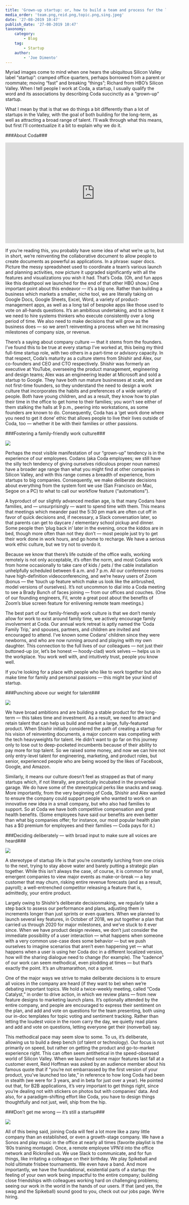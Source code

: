 ```yaml
---
title: 'Grown-up startup: or, how to build a team and process for the long-term in frenetic Silicon Valley'
media_order: 'team.png,reid.png,topic.png,sing.jpeg'
date: '27-08-2019 10:47'
publish_date: '27-08-2019 10:47'
taxonomy:
    category:
        - Blog
    tag:
        - Startup
    author:
        - 'Joe Dimento'
---
```


Myriad images come to mind when one hears the ubiquitous Silicon Valley label “startup”: cramped office quarters, perhaps borrowed from a parent or roommate; moving “fast” and breaking “things”; Richard from HBO’s Silicon Valley. When I tell people I work at Coda, a startup, I usually qualify the word and its associations by describing Coda succinctly as a “grown-up” startup.

What I mean by that is that we do things a bit differently than a lot of startups in the Valley, with the goal of both building for the long-term, as well as attracting a broad range of talent. I’ll walk through what this means, but first I’ll contextualize it a bit to explain why we do it.

###About Coda###

<iframe width="560" height="315" src="https://www.youtube.com/embed/M2tNj1CYp_A" frameborder="0" allow="accelerometer; autoplay; encrypted-media; gyroscope; picture-in-picture" allowfullscreen></iframe>

If you’re reading this, you probably have some idea of what we’re up to, but in short, we’re reinventing the collaborative document to allow people to create documents as powerful as applications. In a phrase: super docs. Picture the messy spreadsheet used to coordinate a team’s various launch and planning activities, now picture it upgraded significantly with all the features and visualizations you wish it had. That’s Coda. (Oh, and fun apps like this deathpool we launched for the end of that other HBO show.)
One important point about this endeavor — it’s a big one. Rather than building a business which markets a smaller, niche tool, we are literally taking on Google Docs, Google Sheets, Excel, Word, a variety of product-management apps, as well as a long tail of bespoke apps like those used to vote on all-hands questions. It’s an ambitious undertaking, and to achieve it we need to hire systems thinkers who execute consistently over a long period of time. We also need to make decisions that will grow as the business does — so we aren’t reinventing a process when we hit increasing milestones of company size, or revenue.

There’s a saying about company culture — that it stems from the founders. I’ve found this to be true at every startup I’ve worked at, this being my third full-time startup role, with two others in a part-time or advisory capacity. In that respect, Coda’s maturity as a culture stems from Shishir and Alex, our co-founders and CEO and CTO respectively. Shishir was formerly an executive at YouTube, overseeing the product management, engineering and design teams; Alex was an engineering leader at Microsoft and sold a startup to Google. They have both run mature businesses at scale, and are not first-time founders, so they understand the need to design a work culture that incorporates the habits and preferences of a wide variety of people. Both have young children, and as a result, they know how to plan their time in the office to get home to their families; you won’t see either of them stalking the halls at 9 p.m., peering into workstations, as some founders are known to do. Consequently, Coda has a ‘get work done where you need to get it done’ ethic that allows people to live their lives outside of Coda, too — whether it be with their families or other passions.

###Fostering a family-friendly work culture###

![](team.png)

Perhaps the most visible manifestation of our “grown-up” tendency is in the experience of our employees. Codans (aka Coda employees; we still have the silly tech tendency of giving ourselves ridiculous proper noun names) have a broader age range than what you might find at other companies in Silicon Valley, and with this range comes a breadth of experience, from startups to big companies. Consequently, we make deliberate decisions about everything from the system font we use (San Francisco on Mac, Segoe on a PC) to what to call our workflow feature (“automations”).

A byproduct of our slightly advanced median age, is that many Codans have families, and — unsurprisingly — want to spend time with them. This means that meetings which meander past the 5:30 pm mark are often cut off in favor of quick decisions and, if necessary, a Slack conversation later, so that parents can get to daycare / elementary school pickup and dinner. Some people then ‘plug back in’ later in the evening, once the kiddos are in bed, though more often than not they don’t — most people just try to get their work done in work hours, and go home to recharge. We have a serious work ethic culture, but we try not to overdo it.

Because we know that there’s life outside of the office walls, working remotely is not only acceptable, it’s often the norm, and most Codans work from home occasionally to take care of kids / pets / the cable installation unhelpfully scheduled between 6 a.m. and 7 p.m. All our conference rooms have high-definition videoconferencing, and we’re heavy users of Zoom (bonus — the ‘touch up feature which make us look like the airbrushed, model versions of ourselves). It’s not uncommon to dial into a Coda meeting to see a Brady Bunch of faces joining — from our offices and couches. (One of our founding engineers, Fil, wrote a great post about the benefits of Zoom’s blue screen feature for enlivening remote team meetings.)

The best part of our family-friendly work culture is that we don’t merely allow for work to exist around family time, we actively encourage family involvement at Coda. Our annual work retreat is aptly named the ‘Coda Family Trip,’ and spouses, partners, and children are invited and encouraged to attend. I’ve known some Codans’ children since they were newborns, and who are now running around and playing with my own daughter. This connection to the full lives of our colleagues — not just their buttoned-up (or, let’s be honest — hoody-clad) work selves — helps us in the workplace. You work well with, and intuitively trust, people you know well.

If you’re looking for a place with people who like to work together but also make time for family and personal passions — this might be your kind of startup.

###Punching above our weight for talent###

![](reid.png)

We have broad ambitions and are building a stable product for the long-term — this takes time and investment. As a result, we need to attract and retain talent that can help us build and market a large, fully-featured product. When Shishir initially considered the path of creating a startup for his vision of reinventing documents, a major concern was competing with the tech heavyweights for talent. He didn’t want to go far on this journey only to lose out to deep-pocketed incumbents because of their ability to pay more for top talent. So we raised some money, and now we can hire not only entry-level talent for engineering, marketing, and product roles, but senior, experienced people who are being wooed by the likes of Facebook, Google, and Amazon.

Similarly, it means our culture doesn’t feel as strapped as that of many startups which, if not literally, are practically incubated in the proverbial garage. We do have some of the stereotypical perks like snacks and swag. More importantly, from the very beginning of Coda, Shishir and Alex wanted to ensure the company could support people who wanted to work on an innovative new idea in a small company, but who also had families to support. So at Coda we have both competitive compensation and great health benefits. (Some employees have said our benefits are even better than what big companies offer; for instance, our most popular health plan has a $0 premium for employees and their families — Coda pays for it.)

###Deciding deliberately — with broad input to make sure all voices are heard###

![](topic.png)

A stereotype of startup life is that you’re constantly lurching from one crisis to the next, trying to stay above water and barely putting a strategic plan together. While this isn’t always the case, of course, it is common for small, emergent companies to view major events as make-or-break — a key customer that may churn, risking entire revenue forecasts (and as a result, payroll); a well-entrenched competitor releasing a feature that is, admittedly, your entire product.

Largely owing to Shishir’s deliberate decisionmaking, we regularly take a step back to assess our performance and plans, adjusting them in increments longer than just sprints or even quarters. When we planned to launch several key features, in October of 2018, we put together a plan that carried us through 2020 for major milestones, and we’ve stuck to it ever since. When we have product design reviews, we don’t just consider the immediate possibility of a user interaction — what happens when someone with a very common use-case does some behavior — but we push ourselves to imagine scenarios that aren’t even happening yet — what happens when a user is using her Coda doc in a different localized version, how will the sharing dialogue need to change (for example). The “cadence” of our work can seem methodical, even plodding at times — but that’s exactly the point. It’s an ultramarathon, not a sprint.

One of the major ways we strive to make deliberate decisions is to ensure all voices in the company are heard (if they want to be) when we’re debating important topics. We hold a twice-weekly meeting, called “Coda Catalyst,” in order to drive action, in which we review plans — from new feature designs to marketing launch plans. It’s optionally attended by the entire company, and people are encouraged to express their sentiment on the plan, and add and vote on questions for the team presenting, both using our in-doc templates for topic voting and sentiment tracking. Rather than letting the loudest voice in the room carry the day, we quietly read plans and add and vote on questions, letting everyone get their (nonverbal) say.

This methodical pace may seem slow to some. To us, it’s deliberate, allowing us to build a deep bench (of talent or technology). Our focus is not primarily on speed, but rather on getting the product and go-to-market experience right. This can often seem antithetical in the speed-obsessed world of Silicon Valley. When we launched some major features last fall at a customer event, Reid Hoffman was asked by an audience member about his famous quote that if “you’re not embarrassed by the first version of your product, you’ve launched too late,” in reference to how long Coda had been in stealth (we were for 3 years, and in beta for just over a year). He pointed out that, for B2B applications, it’s very important to get things right, since you’re dealing not with stickers on photos but with companies’ data. And also, for a paradigm-shifting effort like Coda, you have to design things thoughtfully and not just, well, ship from the hip.

###Don’t get me wrong — it’s still a startup###

![](sing.jpeg)

All of this being said, joining Coda will feel a lot more like a zany little company than an established, or even a growth-stage company. We have a Sonos and play music in the office at nearly all times (favorite playlist is the ’80s training montage). Once, a remote employee VPN’d into the office network and Rickrolled us. We use Slack to communicate, and for fun things, like irritating a colleague on their birthday. We play Spikeball and hold ultimate frisbee tournaments. We even have a band. And more importantly, we have the foundational, existential parts of a startup: the feeling of your own work being impactful to the entire company; building close friendships with colleagues working hard on challenging problems; seeing our work in the world in the hands of our users. If that (and yes, the swag and the Spikeball) sound good to you, check out our jobs page. We’re hiring.